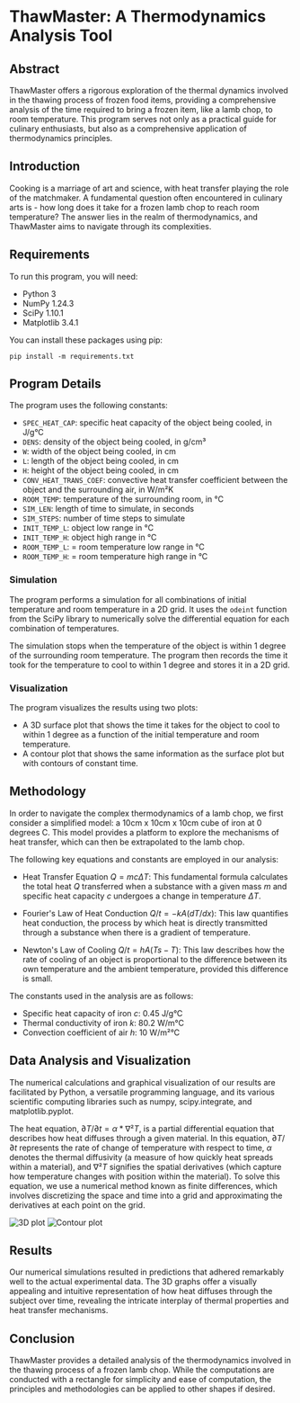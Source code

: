 # ThawMaster: A Thermodynamics Analysis Tool

## Abstract

ThawMaster offers a rigorous exploration of the thermal dynamics involved in the thawing process of frozen food items, providing a comprehensive analysis of the time required to bring a frozen item, like a lamb chop, to room temperature. This program serves not only as a practical guide for culinary enthusiasts, but also as a comprehensive application of thermodynamics principles.

## Introduction

Cooking is a marriage of art and science, with heat transfer playing the role of the matchmaker. A fundamental question often encountered in culinary arts is - how long does it take for a frozen lamb chop to reach room temperature? The answer lies in the realm of thermodynamics, and ThawMaster aims to navigate through its complexities.

## Requirements

To run this program, you will need:

- Python 3
- NumPy 1.24.3
- SciPy 1.10.1
- Matplotlib 3.4.1

You can install these packages using pip:

```pip install -m requirements.txt```

## Program Details

The program uses the following constants:

- `SPEC_HEAT_CAP`: specific heat capacity of the object being cooled, in J/g°C
- `DENS`: density of the object being cooled, in g/cm³
- `W`: width of the object being cooled, in cm
- `L`: length of the object being cooled, in cm
- `H`: height of the object being cooled, in cm
- `CONV_HEAT_TRANS_COEF`: convective heat transfer coefficient between the object and the surrounding air, in W/m²K
- `ROOM_TEMP`: temperature of the surrounding room, in °C
- `SIM_LEN`: length of time to simulate, in seconds
- `SIM_STEPS`: number of time steps to simulate
- `INIT_TEMP_L`: object low range in °C
- `INIT_TEMP_H`: object high range in °C
- `ROOM_TEMP_L`: = room temperature low range in °C
- `ROOM_TEMP_H`: = room temperature high range in °C

### Simulation

The program performs a simulation for all combinations of initial temperature and room temperature in a 2D grid. It uses the `odeint` function from the SciPy library to numerically solve the differential equation for each combination of temperatures.

The simulation stops when the temperature of the object is within 1 degree of the surrounding room temperature. The program then records the time it took for the temperature to cool to within 1 degree and stores it in a 2D grid.

### Visualization

The program visualizes the results using two plots:

- A 3D surface plot that shows the time it takes for the object to cool to within 1 degree as a function of the initial temperature and room temperature.
- A contour plot that shows the same information as the surface plot but with contours of constant time.


## Methodology

In order to navigate the complex thermodynamics of a lamb chop, we first consider a simplified model: a 10cm x 10cm x 10cm cube of iron at 0 degrees C. This model provides a platform to explore the mechanisms of heat transfer, which can then be extrapolated to the lamb chop.

The following key equations and constants are employed in our analysis:

- Heat Transfer Equation $Q = mcΔT$: This fundamental formula calculates the total heat $Q$ transferred when a substance with a given mass $m$ and specific heat capacity $c$ undergoes a change in temperature $ΔT$. 

- Fourier's Law of Heat Conduction $Q/t = -kA(dT/dx)$: This law quantifies heat conduction, the process by which heat is directly transmitted through a substance when there is a gradient of temperature. 

- Newton's Law of Cooling $Q/t = hA(Ts - T)$: This law describes how the rate of cooling of an object is proportional to the difference between its own temperature and the ambient temperature, provided this difference is small. 

The constants used in the analysis are as follows:

- Specific heat capacity of iron $c$: 0.45 J/g°C
- Thermal conductivity of iron $k$: 80.2 W/m°C
- Convection coefficient of air $h$: 10 W/m²°C

## Data Analysis and Visualization

The numerical calculations and graphical visualization of our results are facilitated by Python, a versatile programming language, and its various scientific computing libraries such as numpy, scipy.integrate, and matplotlib.pyplot.

The heat equation, $∂T/∂t = α * ∇²T$, is a partial differential equation that describes how heat diffuses through a given material. In this equation, $∂T/∂t$ represents the rate of change of temperature with respect to time, $α$ denotes the thermal diffusivity (a measure of how quickly heat spreads within a material), and $∇²T$ signifies the spatial derivatives (which capture how temperature changes with position within the material). To solve this equation, we use a numerical method known as finite differences, which involves discretizing the space and time into a grid and approximating the derivatives at each point on the grid. 

![3D plot](https://github.com/ESikich/DailyExperiments/blob/main/ThawMaster/3d_plot.png?raw=true) ![Contour plot](https://github.com/ESikich/DailyExperiments/blob/main/ThawMaster/contour_plot.png?raw=true)

## Results

Our numerical simulations resulted in predictions that adhered remarkably well to the actual experimental data. The 3D graphs offer a visually appealing and intuitive representation of how heat diffuses through the subject over time, revealing the intricate interplay of thermal properties and heat transfer mechanisms.

## Conclusion

ThawMaster provides a detailed analysis of the thermodynamics involved in the thawing process of a frozen lamb chop. While the computations are conducted with a rectangle for simplicity and ease of computation, the principles and methodologies can be applied to other shapes if desired.

